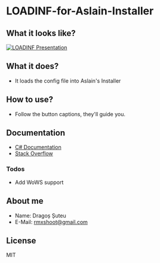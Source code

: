 # LOADINF-for-Aslain-Installer
## What it looks like?
[![LOADINF Presentation](https://i.imgur.com/C00bbKO.png)](https://i.imgur.com/C00bbKO.png)

## What it does?
- It loads the config file into Aslain's Installer

## How to use?
- Follow the button captions, they'll guide you.

## Documentation
- [C# Documentation]
- [Stack Overflow]

### Todos
- Add WoWS support

## About me
* Name: Dragoș Șuteu
* E-Mail: <rmxshoot@gmail.com>

License
----
MIT

[C# Documentation]: <https://docs.microsoft.com/en-us/dotnet/csharp/>
[Stack Overflow]: <https://stackoverflow.com/>